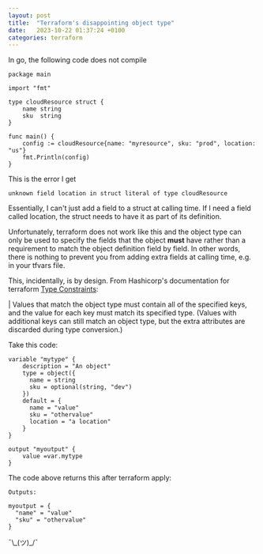 ```yaml
---
layout: post
title:  "Terraform's disappointing object type"
date:   2023-10-22 01:37:24 +0100
categories: terraform
---
```


In go, the following code does not compile

```
package main

import "fmt"

type cloudResource struct {
	name string
	sku  string
}

func main() {
	config := cloudResource{name: "myresource", sku: "prod", location: "us"}
	fmt.Println(config)
}

```

This is the error I get

```
unknown field location in struct literal of type cloudResource
```

Essentially, I can't just add a field to a struct at calling time. If I need a field called location, the struct needs to have it as part of its definition.

Unfortunately, terraform does not work like this and the object type can only be used to specify the fields that the object **must** have rather than a requirement to match the object definition field by field. In other words, there is nothing to prevent you from adding extra fields at calling time, e.g. in your tfvars file.

This, incidentally, is by design. From Hashicorp's documentation for terraform [Type Constraints](https://developer.hashicorp.com/terraform/language/expressions/type-constraints#structural-types):

| Values that match the object type must contain all of the specified keys, and the value for each key must match its specified type. (Values with additional keys can still match an object type, but the extra attributes are discarded during type conversion.)

Take this code:

```
variable "mytype" {
    description = "An object"
    type = object({
      name = string
      sku = optional(string, "dev")
    })  
    default = {
      name = "value"
      sku = "othervalue"
      location = "a location"
    }
}

output "myoutput" {
    value =var.mytype
}
```
The code above returns this after terraform apply:

```
Outputs:

myoutput = {
  "name" = "value"
  "sku" = "othervalue"
}
```

¯\\\_(ツ)\_/¯
